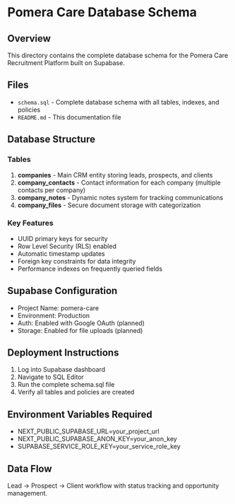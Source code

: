 # Pomera Care Database Schema

## Overview
This directory contains the complete database schema for the Pomera Care Recruitment Platform built on Supabase.

## Files
- `schema.sql` - Complete database schema with all tables, indexes, and policies
- `README.md` - This documentation file

## Database Structure

### Tables
1. **companies** - Main CRM entity storing leads, prospects, and clients
2. **company_contacts** - Contact information for each company (multiple contacts per company)
3. **company_notes** - Dynamic notes system for tracking communications
4. **company_files** - Secure document storage with categorization

### Key Features
- UUID primary keys for security
- Row Level Security (RLS) enabled
- Automatic timestamp updates
- Foreign key constraints for data integrity
- Performance indexes on frequently queried fields

## Supabase Configuration
- Project Name: pomera-care
- Environment: Production
- Auth: Enabled with Google OAuth (planned)
- Storage: Enabled for file uploads (planned)

## Deployment Instructions
1. Log into Supabase dashboard
2. Navigate to SQL Editor
3. Run the complete schema.sql file
4. Verify all tables and policies are created

## Environment Variables Required
- NEXT_PUBLIC_SUPABASE_URL=your_project_url
- NEXT_PUBLIC_SUPABASE_ANON_KEY=your_anon_key
- SUPABASE_SERVICE_ROLE_KEY=your_service_role_key

## Data Flow
Lead → Prospect → Client workflow with status tracking and opportunity management.